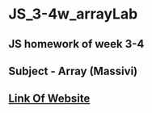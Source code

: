 # JS_3-4w_arrayLab
## JS homework of week 3-4
## Subject - Array (Massivi)
## [Link Of Website](https://pandaloop-anar.github.io/JS_3-4w_arrayLab/)
